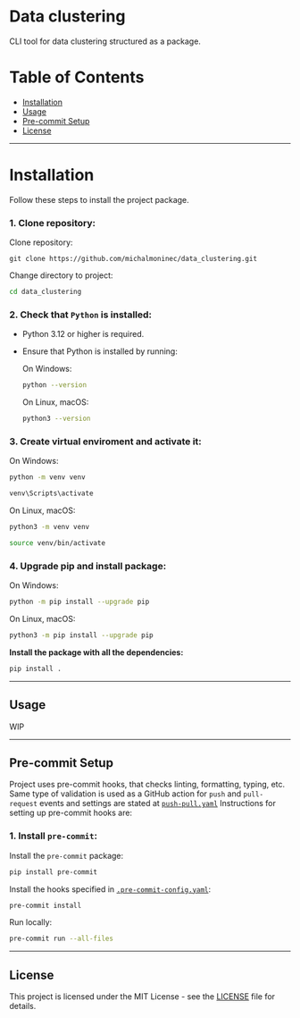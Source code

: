 # Data clustering

CLI tool for data clustering structured as a package.

# Table of Contents

-   [Installation](#installation)
-   [Usage](#usage)
-   [Pre-commit Setup](#pre-commit-setup)
-   [License](#license)

---

# Installation

Follow these steps to install the project package.

### **1. Clone repository:**

Clone repository:

```git
git clone https://github.com/michalmoninec/data_clustering.git
```

Change directory to project:

```bash
cd data_clustering
```

### **2. Check that `Python` is installed:**

-   Python 3.12 or higher is required.
-   Ensure that Python is installed by running:

    On Windows:

    ```bash
    python --version
    ```

    On Linux, macOS:

    ```bash
    python3 --version
    ```

### **3. Create virtual enviroment and activate it:**

On Windows:

```bash
python -m venv venv
```

```bash
venv\Scripts\activate
```

On Linux, macOS:

```bash
python3 -m venv venv
```

```bash
source venv/bin/activate
```

### **4. Upgrade pip and install package:**

On Windows:

```bash
python -m pip install --upgrade pip
```

On Linux, macOS:

```bash
python3 -m pip install --upgrade pip
```

**Install the package with all the dependencies:**

```bash
pip install .
```

---

## Usage

WIP

<!-- After installing the package, run:

```bash
cluster_data
```
 -->

---

## Pre-commit Setup

Project uses pre-commit hooks, that checks linting, formatting, typing, etc.
Same type of validation is used as a GitHub action for `push` and `pull-request`
events and settings are
stated at [`push-pull.yaml`](.github/workflows/push-pull.yaml)
Instructions for setting up pre-commit hooks are:

### **1. Install `pre-commit`:**

Install the `pre-commit` package:

```bash
pip install pre-commit
```

Install the hooks specified in
[`.pre-commit-config.yaml`](.pre-commit-config.yaml):

```bash
pre-commit install
```

Run locally:

```bash
pre-commit run --all-files
```

---

## License

This project is licensed under the MIT License - see
the [LICENSE](LICENSE) file for details.

